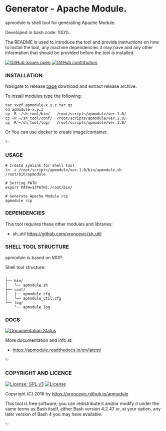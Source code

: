 # Generator - Apache Module.

apmodule is shell tool for generating Apache Module.

Developed in bash code: 100%.

The README is used to introduce the tool and provide instructions on
how to install the tool, any machine dependencies it may have and any
other information that should be provided before the tool is installed.

[![GitHub issues open](https://img.shields.io/github/issues/vroncevic/apmodule.svg)](https://github.com/vroncevic/apmodule/issues)
 [![GitHub contributors](https://img.shields.io/github/contributors/vroncevic/apmodule.svg)](https://github.com/vroncevic/apmodule/graphs/contributors)

### INSTALLATION

Navigate to release [page](https://github.com/vroncevic/apmodule/releases) download and extract release archive.

To install modules type the following:

```
tar xvzf apmodule-x.y.z.tar.gz
cd apmodule-x.y.z
cp -R ~/sh_tool/bin/   /root/scripts/apmodule/ver.1.0/
cp -R ~/sh_tool/conf/  /root/scripts/apmodule/ver.1.0/
cp -R ~/sh_tool/log/   /root/scripts/apmodule/ver.1.0/
```

Or You can use docker to create image/container.

:sparkles:

### USAGE

```
# Create symlink for shell tool
ln -s /root/scripts/apmodule/ver.1.0/bin/apmodule.sh /root/bin/apmodule

# Setting PATH
export PATH=${PATH}:/root/bin/

# Generate Apache Module rcp
apmodule rcp
```

### DEPENDENCIES

This tool requires these other modules and libraries:

* sh_util https://github.com/vroncevic/sh_util

### SHELL TOOL STRUCTURE

apmodule is based on MOP.

Shell tool structure:
```
.
├── bin/
│   └── apmodule.sh
├── conf/
│   ├── apmodule.cfg
│   └── apmodule_util.cfg
└── log/
    └── apmodule.log
```

### DOCS

[![Documentation Status](https://readthedocs.org/projects/apmodule/badge/?version=latest)](https://apmodule.readthedocs.io/projects/apmodule/en/latest/?badge=latest)

More documentation and info at:

* https://apmodule.readthedocs.io/en/latest/

:sparkles:

### COPYRIGHT AND LICENCE

[![License: GPL v3](https://img.shields.io/badge/License-GPLv3-blue.svg)](https://www.gnu.org/licenses/gpl-3.0) [![License](https://img.shields.io/badge/License-Apache%202.0-blue.svg)](https://opensource.org/licenses/Apache-2.0)


Copyright (C) 2018 by https://vroncevic.github.io/apmodule

This tool is free software; you can redistribute it and/or modify
it under the same terms as Bash itself, either Bash version 4.2.47 or,
at your option, any later version of Bash 4 you may have available.

:sparkles:

